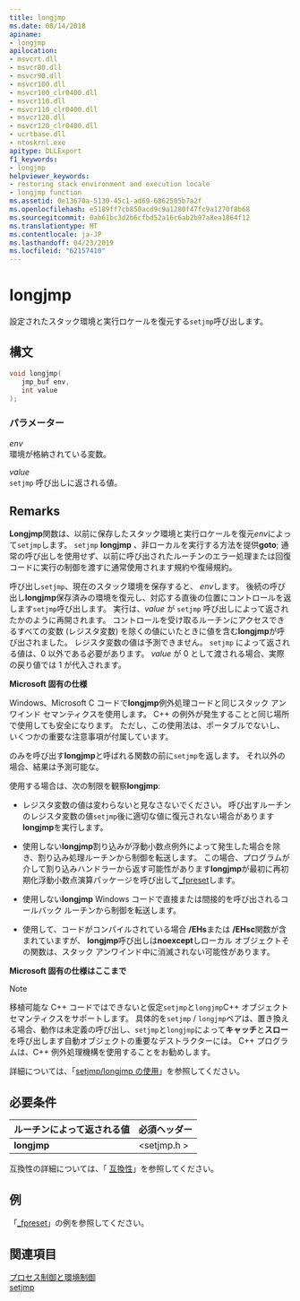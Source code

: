 ```yaml
---
title: longjmp
ms.date: 08/14/2018
apiname:
- longjmp
apilocation:
- msvcrt.dll
- msvcr80.dll
- msvcr90.dll
- msvcr100.dll
- msvcr100_clr0400.dll
- msvcr110.dll
- msvcr110_clr0400.dll
- msvcr120.dll
- msvcr120_clr0400.dll
- ucrtbase.dll
- ntoskrnl.exe
apitype: DLLExport
f1_keywords:
- longjmp
helpviewer_keywords:
- restoring stack environment and execution locale
- longjmp function
ms.assetid: 0e13670a-5130-45c1-ad69-6862505b7a2f
ms.openlocfilehash: e5189ff7cb850acd9c9a1280f47fc9a1270f8b68
ms.sourcegitcommit: 0ab61bc3d2b6cfbd52a16c6ab2b97a8ea1864f12
ms.translationtype: MT
ms.contentlocale: ja-JP
ms.lasthandoff: 04/23/2019
ms.locfileid: "62157410"
---
```

# <a name="longjmp"></a>longjmp

設定されたスタック環境と実行ロケールを復元する`setjmp`呼び出します。

## <a name="syntax"></a>構文

```C
void longjmp(
   jmp_buf env,
   int value
);
```

### <a name="parameters"></a>パラメーター

*env*<br/>
環境が格納されている変数。

*value*<br/>
`setjmp` 呼び出しに返される値。

## <a name="remarks"></a>Remarks

**Longjmp**関数は、以前に保存したスタック環境と実行ロケールを復元*env*によって`setjmp`します。 `setjmp` **longjmp** 、非ローカルを実行する方法を提供**goto**; 通常の呼び出しを使用せず、以前に呼び出されたルーチンのエラー処理または回復コードに実行の制御を渡すに通常使用されます規約や復帰規約。

呼び出し`setjmp`、現在のスタック環境を保存すると、 *env*します。 後続の呼び出し**longjmp**保存済みの環境を復元し、対応する直後の位置にコントロールを返します`setjmp`呼び出します。 実行は、*value* が `setjmp` 呼び出しによって返されたかのように再開されます。 コントロールを受け取るルーチンにアクセスできるすべての変数 (レジスタ変数) を除くの値にいたときに値を含む**longjmp**が呼び出されました。 レジスタ変数の値は予測できません。 `setjmp` によって返される値は、0 以外である必要があります。 *value* が 0 として渡される場合、実際の戻り値では 1 が代入されます。

**Microsoft 固有の仕様**

Windows、Microsoft C コードで**longjmp**例外処理コードと同じスタック アンワインド セマンティクスを使用します。 C++ の例外が発生することと同じ場所で使用しても安全になります。 ただし、この使用法は、ポータブルでないし、いくつかの重要な注意事項が付属しています。

のみを呼び出す**longjmp**と呼ばれる関数の前に`setjmp`を返します。 それ以外の場合、結果は予測可能な。

使用する場合は、次の制限を観察**longjmp**:

- レジスタ変数の値は変わらないと見なさないでください。 呼び出すルーチンのレジスタ変数の値`setjmp`後に適切な値に復元されない場合があります**longjmp**を実行します。

- 使用しない**longjmp**割り込みが浮動小数点例外によって発生した場合を除き、割り込み処理ルーチンから制御を転送します。 この場合、プログラムが介して割り込みハンドラーから返す可能性があります**longjmp**が最初に再初期化浮動小数点演算パッケージを呼び出して[_fpreset](fpreset.md)します。

- 使用しない**longjmp** Windows コードで直接または間接的を呼び出されるコールバック ルーチンから制御を転送します。

- 使用して、コードがコンパイルされている場合 **/EHs**または **/EHsc**関数が含まれていますが、 **longjmp**呼び出しは**noexcept**しローカル オブジェクトその関数は、スタック アンワインド中に消滅されない可能性があります。

**Microsoft 固有の仕様はここまで**

> [!NOTE]
> 移植可能な C++ コードではできないと仮定`setjmp`と`longjmp`C++ オブジェクト セマンティクスをサポートします。 具体的を`setjmp` / `longjmp`ペアは、置き換える場合、動作は未定義の呼び出し、`setjmp`と`longjmp`によって**キャッチ**と**スロー**を呼び出します自動オブジェクトの重要なデストラクターには。 C++ プログラムは、C++ 例外処理機構を使用することをお勧めします。

詳細については、「[setjmp/longjmp の使用](../../cpp/using-setjmp-longjmp.md)」を参照してください。

## <a name="requirements"></a>必要条件

|ルーチンによって返される値|必須ヘッダー|
|-------------|---------------------|
|**longjmp**|\<setjmp.h >|

互換性の詳細については、「 [互換性](../../c-runtime-library/compatibility.md)」を参照してください。

## <a name="example"></a>例

「[_fpreset](fpreset.md)」の例を参照してください。

## <a name="see-also"></a>関連項目

[プロセス制御と環境制御](../../c-runtime-library/process-and-environment-control.md)<br/>
[setjmp](setjmp.md)
